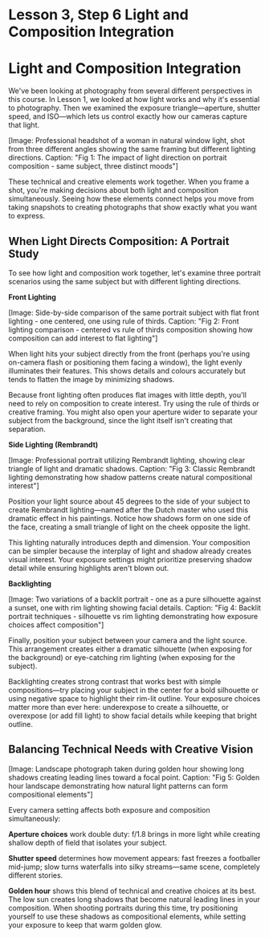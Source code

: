 # **Lesson 3, Step 6 Light and Composition Integration**

# **Light and Composition Integration**

We've been looking at photography from several different perspectives in this course. In Lesson 1, we looked at how light works and why it's essential to photography. Then we examined the exposure triangle—aperture, shutter speed, and ISO—which lets us control exactly how our cameras capture that light.

\[Image: Professional headshot of a woman in natural window light, shot from three different angles showing the same framing but different lighting directions. Caption: "Fig 1: The impact of light direction on portrait composition \- same subject, three distinct moods"\]

These technical and creative elements work together. When you frame a shot, you're making decisions about both light and composition simultaneously. Seeing how these elements connect helps you move from taking snapshots to creating photographs that show exactly what you want to express.

## **When Light Directs Composition: A Portrait Study**

To see how light and composition work together, let's examine three portrait scenarios using the same subject but with different lighting directions.

**Front Lighting**

\[Image: Side-by-side comparison of the same portrait subject with flat front lighting \- one centered, one using rule of thirds. Caption: "Fig 2: Front lighting comparison \- centered vs rule of thirds composition showing how composition can add interest to flat lighting"\]

When light hits your subject directly from the front (perhaps you're using on-camera flash or positioning them facing a window), the light evenly illuminates their features. This shows details and colours accurately but tends to flatten the image by minimizing shadows.

Because front lighting often produces flat images with little depth, you'll need to rely on composition to create interest. Try using the rule of thirds or creative framing. You might also open your aperture wider to separate your subject from the background, since the light itself isn't creating that separation.

**Side Lighting (Rembrandt)**

\[Image: Professional portrait utilizing Rembrandt lighting, showing clear triangle of light and dramatic shadows. Caption: "Fig 3: Classic Rembrandt lighting demonstrating how shadow patterns create natural compositional interest"\]

Position your light source about 45 degrees to the side of your subject to create Rembrandt lighting—named after the Dutch master who used this dramatic effect in his paintings. Notice how shadows form on one side of the face, creating a small triangle of light on the cheek opposite the light.

This lighting naturally introduces depth and dimension. Your composition can be simpler because the interplay of light and shadow already creates visual interest. Your exposure settings might prioritize preserving shadow detail while ensuring highlights aren't blown out.

**Backlighting**

\[Image: Two variations of a backlit portrait \- one as a pure silhouette against a sunset, one with rim lighting showing facial details. Caption: "Fig 4: Backlit portrait techniques \- silhouette vs rim lighting demonstrating how exposure choices affect composition"\]

Finally, position your subject between your camera and the light source. This arrangement creates either a dramatic silhouette (when exposing for the background) or eye-catching rim lighting (when exposing for the subject).

Backlighting creates strong contrast that works best with simple compositions—try placing your subject in the center for a bold silhouette or using negative space to highlight their rim-lit outline. Your exposure choices matter more than ever here: underexpose to create a silhouette, or overexpose (or add fill light) to show facial details while keeping that bright outline.

## **Balancing Technical Needs with Creative Vision**

\[Image: Landscape photograph taken during golden hour showing long shadows creating leading lines toward a focal point. Caption: "Fig 5: Golden hour landscape demonstrating how natural light patterns can form compositional elements"\]

Every camera setting affects both exposure and composition simultaneously:

**Aperture choices** work double duty: f/1.8 brings in more light while creating shallow depth of field that isolates your subject.

**Shutter speed** determines how movement appears: fast freezes a footballer mid-jump; slow turns waterfalls into silky streams—same scene, completely different stories.

**Golden hour** shows this blend of technical and creative choices at its best. The low sun creates long shadows that become natural leading lines in your composition. When shooting portraits during this time, try positioning yourself to use these shadows as compositional elements, while setting your exposure to keep that warm golden glow.

